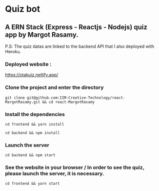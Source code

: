 # Quiz bot
## A ERN Stack (Express - Reactjs - Nodejs) quiz app by Margot Rasamy.

P.S: The quiz datas are linked to the backend API that I also deployed with Heroku.

### Deployed website : 
https://otakuiz.netlify.app/

### Clone the project and enter the directory
```console
git clone git@github.com:IIM-Creative-Technology/react-MargotRasamy.git && cd react-MargotRasamy
```

### Install the dependencies
```console
cd frontend && yarn install
```

```console
cd backend && npm install
```

### Launch the server

```console
cd backend && npm start
```

### See the website in your browser / In order to see the quiz, please launch the server, it is necessary.

```console
cd frontend && yarn start
```